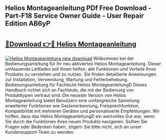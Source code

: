 ## Helios Montageanleitung PDf Free Download - Part-F18 Service Owner Guide - User Repair Edition AB6yP

# <h2><a href="http://df8nha.blite.top/?on=Helios+Montageanleitung">🔗Download 👉🔴 Helios Montageanleitung</a></h2>

[![Helios Montageanleitung new download](https://i.imgur.com/lujVjoI.png)](http://df8nha.blite.top/?on=Helios+Montageanleitung)
Willkommen bei der Bedienungsanleitung für Ihr neu aktiviertes Helios Montageanleitung. Dieser umfassende Leitfaden soll Ihnen helfen, alle Funktionen und Vorteile Ihres Produkts zu verstehen und zu nutzen. Sie finden detaillierte Anweisungen zur Installation, Verwendung, Wartung und Fehlerbehebung. Bedienungsanleitung für Fachleute Helios MontageanleitungD Dieses Handbuch richtet sich an Fachleute, die mit der Bedienung von Produkttypen vertraut sind. Die neueste Version von Helios Montageanleitung bietet Benutzern eine umfangreiche Sammlung erweiterter Funktionen wie Gestenerkennung, Freisprechfunktion, Kompatibilität mit mehreren Geräten und personalisierte Empfehlungen. Wir hoffen, dass das Helios MontageanleitungD ein wertvolles Gut war, wenn Sie durch die Funktionen Ihres neuen Produkts navigieren. Sollten Sie Fragen oder Bedenken haben, zögern Sie bitte nicht, sich an unser Kundensupport-Team zu wenden.
